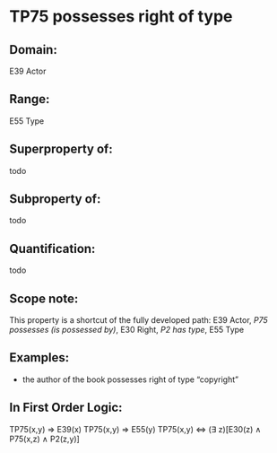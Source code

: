# TP75 possesses right of type

## Domain: 

E39 Actor

## Range: 

E55 Type

## Superproperty of: 

todo

## Subproperty of: 

todo

## Quantification: 

todo

## Scope note: 

This property is a shortcut of the fully developed path: E39 Actor, _P75 possesses (is possessed by)_, E30 Right, _P2 has type_, E55 Type

## Examples: 

* the author of the book possesses right of type “copyright”

## In First Order Logic: 

TP75(x,y) ⇒ E39(x)
TP75(x,y) ⇒ E55(y)
TP75(x,y) ⇔ (∃ z)[E30(z) ∧ P75(x,z) ∧ P2(z,y)]

